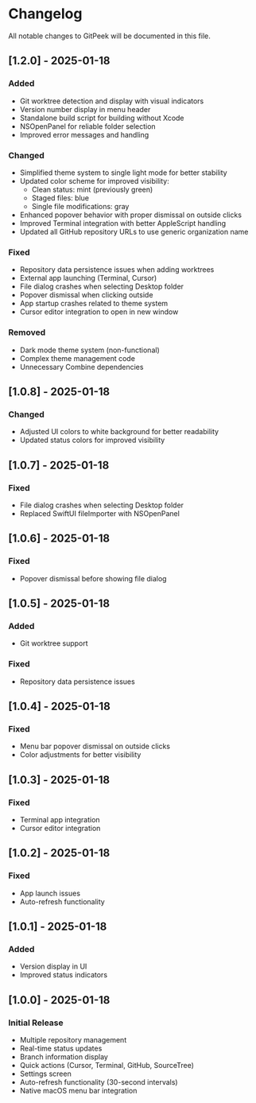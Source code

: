 # Changelog

All notable changes to GitPeek will be documented in this file.

## [1.2.0] - 2025-01-18

### Added
- Git worktree detection and display with visual indicators
- Version number display in menu header
- Standalone build script for building without Xcode
- NSOpenPanel for reliable folder selection
- Improved error messages and handling

### Changed
- Simplified theme system to single light mode for better stability
- Updated color scheme for improved visibility:
  - Clean status: mint (previously green)
  - Staged files: blue
  - Single file modifications: gray
- Enhanced popover behavior with proper dismissal on outside clicks
- Improved Terminal integration with better AppleScript handling
- Updated all GitHub repository URLs to use generic organization name

### Fixed
- Repository data persistence issues when adding worktrees
- External app launching (Terminal, Cursor)
- File dialog crashes when selecting Desktop folder
- Popover dismissal when clicking outside
- App startup crashes related to theme system
- Cursor editor integration to open in new window

### Removed
- Dark mode theme system (non-functional)
- Complex theme management code
- Unnecessary Combine dependencies

## [1.0.8] - 2025-01-18

### Changed
- Adjusted UI colors to white background for better readability
- Updated status colors for improved visibility

## [1.0.7] - 2025-01-18

### Fixed
- File dialog crashes when selecting Desktop folder
- Replaced SwiftUI fileImporter with NSOpenPanel

## [1.0.6] - 2025-01-18

### Fixed
- Popover dismissal before showing file dialog

## [1.0.5] - 2025-01-18

### Added
- Git worktree support

### Fixed
- Repository data persistence issues

## [1.0.4] - 2025-01-18

### Fixed
- Menu bar popover dismissal on outside clicks
- Color adjustments for better visibility

## [1.0.3] - 2025-01-18

### Fixed
- Terminal app integration
- Cursor editor integration

## [1.0.2] - 2025-01-18

### Fixed
- App launch issues
- Auto-refresh functionality

## [1.0.1] - 2025-01-18

### Added
- Version display in UI
- Improved status indicators

## [1.0.0] - 2025-01-18

### Initial Release
- Multiple repository management
- Real-time status updates
- Branch information display
- Quick actions (Cursor, Terminal, GitHub, SourceTree)
- Settings screen
- Auto-refresh functionality (30-second intervals)
- Native macOS menu bar integration